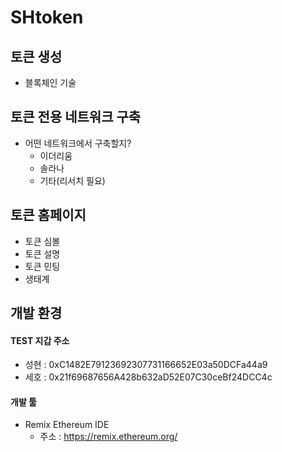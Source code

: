 # SHtoken



## 토큰 생성

- 블록체인 기술



## 토큰 전용 네트워크 구축

- 어떤 네트워크에서 구축할지?
  - 이더리움
  - 솔라나
  - 기타(리서치 필요)



## 토큰 홈페이지

- 토큰 심볼
- 토큰 설명
- 토큰 민팅
- 생태계



## 개발 환경



#### TEST 지갑 주소

- 성현 : 0xC1482E79123692307731166652E03a50DCFa44a9
- 세호 : 0x21f69687656A428b632aD52E07C30ceBf24DCC4c



#### 개발 툴

- Remix Ethereum IDE
  - 주소 : https://remix.ethereum.org/